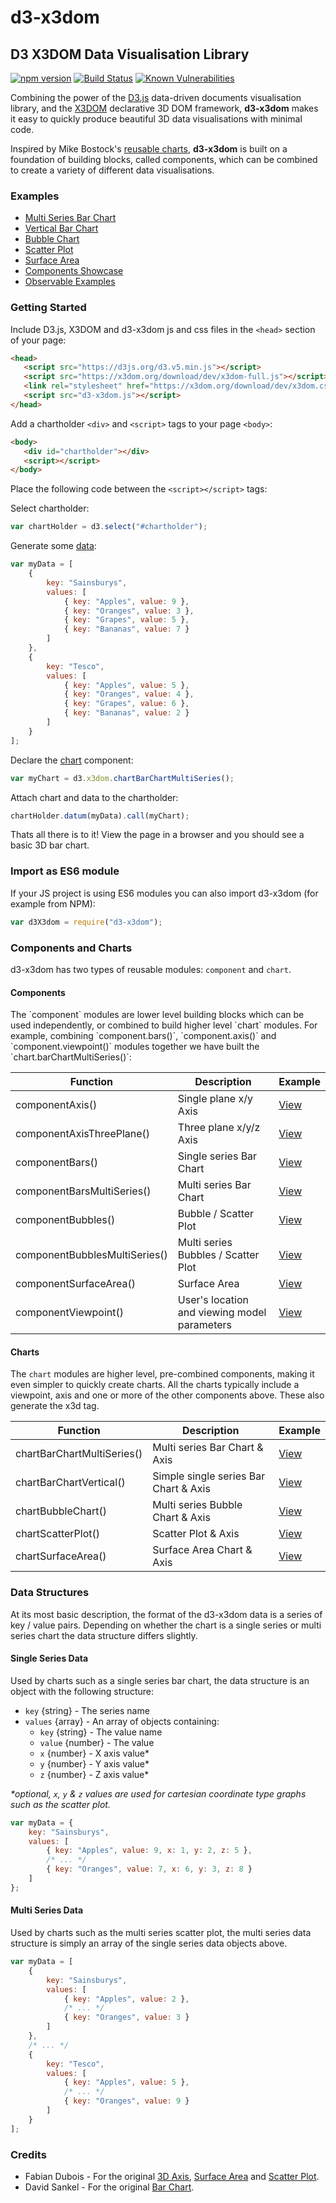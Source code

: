 # d3-x3dom
## D3 X3DOM Data Visualisation Library

[![npm version](https://badge.fury.io/js/d3-x3dom.svg)](https://badge.fury.io/js/d3-x3dom)
[![Build Status](https://travis-ci.org/jamesleesaunders/d3-x3dom.svg?branch=master)](https://travis-ci.org/jamesleesaunders/d3-x3dom)
[![Known Vulnerabilities](https://snyk.io/test/github/jamesleesaunders/d3-x3dom/badge.svg?targetFile=package.json)](https://snyk.io/test/github/jamesleesaunders/d3-x3dom?targetFile=package.json)

Combining the power of the [D3.js](http://www.d3js.org/) data-driven documents visualisation library, and the [X3DOM](https://github.com/x3dom/x3dom) declarative 3D DOM framework, **d3-x3dom** makes it easy to quickly produce beautiful 3D data visualisations with minimal code.

Inspired by Mike Bostock's [reusable charts](http://bost.ocks.org/mike/chart/), **d3-x3dom** is built on a foundation of building blocks, called components, which can be combined to create a variety of different data visualisations.

### Examples

* [Multi Series Bar Chart](https://cdn.jsdelivr.net/gh/jamesleesaunders/d3-x3dom/examples/BarChartMultiSeries.html)
* [Vertical Bar Chart](https://cdn.jsdelivr.net/gh/jamesleesaunders/d3-x3dom/examples/BarChartVertical.html)
* [Bubble Chart](https://cdn.jsdelivr.net/gh/jamesleesaunders/d3-x3dom/examples/BubbleChart.html)
* [Scatter Plot](https://cdn.jsdelivr.net/gh/jamesleesaunders/d3-x3dom/examples/ScatterPlot.html)
* [Surface Area](https://cdn.jsdelivr.net/gh/jamesleesaunders/d3-x3dom/examples/SurfaceArea.html)
* [Components Showcase](https://cdn.jsdelivr.net/gh/jamesleesaunders/d3-x3dom/examples/Components.html)
* [Observable Examples](https://beta.observablehq.com/collection/@jamesleesaunders/d3-x3dom)

### Getting Started

Include D3.js, X3DOM and d3-x3dom js and css files in the `<head>` section of your page:

```html
<head>
   <script src="https://d3js.org/d3.v5.min.js"></script>   
   <script src="https://x3dom.org/download/dev/x3dom-full.js"></script>
   <link rel="stylesheet" href="https://x3dom.org/download/dev/x3dom.css" />
   <script src="d3-x3dom.js"></script>
</head>
```

Add a chartholder `<div>` and `<script>` tags to your page `<body>`:

```html
<body>
   <div id="chartholder"></div>
   <script></script>
</body>
```

Place the following code between the `<script></script>` tags:

Select chartholder:

```javascript
var chartHolder = d3.select("#chartholder");
```

Generate some [data](#data-structure):

```javascript
var myData = [
	{
		key: "Sainsburys",
		values: [
			{ key: "Apples", value: 9 },
			{ key: "Oranges", value: 3 },
			{ key: "Grapes", value: 5 },
			{ key: "Bananas", value: 7 }
		]
	},
	{
		key: "Tesco",
		values: [
			{ key: "Apples", value: 5 },
			{ key: "Oranges", value: 4 },
			{ key: "Grapes", value: 6 },
			{ key: "Bananas", value: 2 }
		]
	}
];
```

Declare the [chart](#components-and-charts) component:

```javascript
var myChart = d3.x3dom.chartBarChartMultiSeries();
```

Attach chart and data to the chartholder:

```javascript
chartHolder.datum(myData).call(myChart);
```

Thats all there is to it! View the page in a browser and you should see a basic 3D bar chart.

### Import as ES6 module

If your JS project is using ES6 modules you can also import d3-x3dom (for example from NPM):

```javascript
var d3X3dom = require("d3-x3dom");
```

### Components and Charts

d3-x3dom has two types of reusable modules: `component` and `chart`.

#### Components

The \`component\` modules are lower level building blocks which can be used independently, or combined to build higher level \`chart\` modules. For example, combining \`component.bars()\`, \`component.axis()\` and \`component.viewpoint()\` modules together we have built the \`chart.barChartMultiSeries()\`:

| Function                       | Description                                  | Example     
| ------------------------------ | -------------------------------------------- | ------- 
| componentAxis()                | Single plane x/y Axis                        | [View](https://cdn.jsdelivr.net/gh/jamesleesaunders/d3-x3dom/examples/Components.html)
| componentAxisThreePlane()      | Three plane x/y/z Axis                       | [View](https://cdn.jsdelivr.net/gh/jamesleesaunders/d3-x3dom/examples/Components.html)
| componentBars()                | Single series Bar Chart                      | [View](https://cdn.jsdelivr.net/gh/jamesleesaunders/d3-x3dom/examples/Components.html)
| componentBarsMultiSeries()     | Multi series Bar Chart                       | [View](https://cdn.jsdelivr.net/gh/jamesleesaunders/d3-x3dom/examples/Components.html)
| componentBubbles()             | Bubble / Scatter Plot                        | [View](https://cdn.jsdelivr.net/gh/jamesleesaunders/d3-x3dom/examples/Components.html)
| componentBubblesMultiSeries()  | Multi series Bubbles / Scatter Plot          | [View](https://cdn.jsdelivr.net/gh/jamesleesaunders/d3-x3dom/examples/Components.html)
| componentSurfaceArea()         | Surface Area                                 | [View](https://cdn.jsdelivr.net/gh/jamesleesaunders/d3-x3dom/examples/Components.html)
| componentViewpoint()           | User's location and viewing model parameters | [View](https://cdn.jsdelivr.net/gh/jamesleesaunders/d3-x3dom/examples/Components.html)

#### Charts

The `chart` modules are higher level, pre-combined components, making it even simpler to quickly create charts. 
All the charts typically include a viewpoint, axis and one or more of the other components above. These also generate the x3d tag.

| Function                       | Description                                  | Example 
| ------------------------------ | -------------------------------------------- | ------- 
| chartBarChartMultiSeries()     | Multi series Bar Chart & Axis                | [View](https://cdn.jsdelivr.net/gh/jamesleesaunders/d3-x3dom/examples/BarChartMultiSeries.html)
| chartBarChartVertical()        | Simple single series Bar Chart & Axis        | [View](https://cdn.jsdelivr.net/gh/jamesleesaunders/d3-x3dom/examples/BarChartVertical.html)
| chartBubbleChart()             | Multi series Bubble Chart & Axis             | [View](https://cdn.jsdelivr.net/gh/jamesleesaunders/d3-x3dom/examples/BubbleChart.html)
| chartScatterPlot()             | Scatter Plot & Axis                          | [View](https://cdn.jsdelivr.net/gh/jamesleesaunders/d3-x3dom/examples/ScatterPlot.html)
| chartSurfaceArea()             | Surface Area Chart & Axis                    | [View](https://cdn.jsdelivr.net/gh/jamesleesaunders/d3-x3dom/examples/SurfaceArea.html)

### Data Structures

At its most basic description, the format of the d3-x3dom data is a series of key / value pairs. Depending on whether the chart is a single series or multi series chart the data structure differs slightly.

#### Single Series Data

Used by charts such as a single series bar chart, the data structure is an object with the following structure:
* `key` {string} - The series name
* `values` {array} - An array of objects containing:
  * `key` {string} - The value name
  * `value` {number} - The value
  * `x` {number} - X axis value\*
  * `y` {number} - Y axis value\*
  * `z` {number} - Z axis value\*
	
_\*optional, `x`, `y` & `z` values are used for cartesian coordinate type graphs such as the scatter plot._

```javascript
var myData = {
	key: "Sainsburys",
	values: [
		{ key: "Apples", value: 9, x: 1, y: 2, z: 5 },
		/* ... */
		{ key: "Oranges", value: 7, x: 6, y: 3, z: 8 }
	]
};
```

#### Multi Series Data

Used by charts such as the multi series scatter plot, the multi series data structure is simply an array of the single series data objects above.

```javascript
var myData = [
	{
		key: "Sainsburys",
		values: [
			{ key: "Apples", value: 2 },
			/* ... */
			{ key: "Oranges", value: 3 }
		]
	},
	/* ... */
	{
		key: "Tesco",
		values: [
			{ key: "Apples", value: 5 },
			/* ... */
			{ key: "Oranges", value: 9 }
		]
	}
];
```

### Credits

* Fabian Dubois - For the original [3D Axis](http://bl.ocks.org/fabid/61cbfe14de686cc25c47/), [Surface Area](https://github.com/fabid/d3-x3dom-shape) and [Scatter Plot](http://bl.ocks.org/fabid/acb5dc4961ffa741b52b).
* David Sankel - For the original [Bar Chart](http://bl.ocks.org/camio/5087116).
